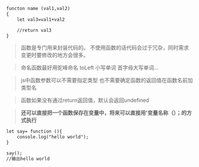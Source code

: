 
``` html
functon name (val1,val2)
{
    let val3=val1+val2

    //return val3
}
```

> 函数是专门用来封装代码的。
> 不使用函数的话代码会过于冗杂，同时需求变更时要修改的地方会很多。

> 命名函数最好用驼峰命名 toLeft 小写单词 首字母大写单词...

> js中函数参数可以不需要指定类型 也不需要确定函数的返回值在函数名前加类型名

> 函数如果没有通过return返回值，默认会返回undefined

> **还可以直接把一个函数保存在变量中，将来可以直接用'变量名称（）；的方式执行**

``` html
let say= function (){
    console.log("hello world");
}

say();
//输出hello world
```


